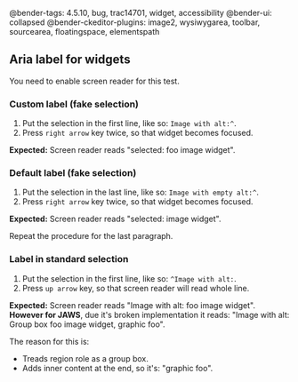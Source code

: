 @bender-tags: 4.5.10, bug, trac14701, widget, accessibility
@bender-ui: collapsed
@bender-ckeditor-plugins: image2, wysiwygarea, toolbar, sourcearea, floatingspace, elementspath

## Aria label for widgets

You need to enable screen reader for this test.

### Custom label (fake selection)

1. Put the selection in the first line, like so: `Image with alt:^`.
1. Press `right arrow` key twice, so that widget becomes focused.

**Expected:** Screen reader reads "selected: foo image widget".

### Default label (fake selection)

1. Put the selection in the last line, like so: `Image with empty alt:^`.
1. Press `right arrow` key twice, so that widget becomes focused.

**Expected:** Screen reader reads "selected: image widget".

Repeat the procedure for the last paragraph.

### Label in standard selection

1. Put the selection in the first line, like so: `^Image with alt:`.
1. Press `up arrow` key, so that screen reader will read whole line.

**Expected:** Screen reader reads "Image with alt: foo image widget". **However for JAWS**, due it's broken implementation it reads: "Image with alt: Group box foo image widget, graphic foo".

The reason for this is:
* Treads region role as a group box.
* Adds inner content at the end, so it's: "graphic foo".
